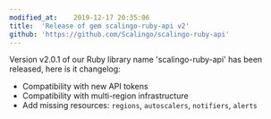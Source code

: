 ```yaml
---
modified_at:	2019-12-17 20:35:06
title:	'Release of gem scalingo-ruby-api v2'
github: 'https://github.com/Scalingo/scalingo-ruby-api'
---
```


Version v2.0.1 of our Ruby library name 'scalingo-ruby-api' has been released, here is it changelog:

* Compatibility with new API tokens
* Compatibility with multi-region infrastructure
* Add missing resources: `regions`, `autoscalers`, `notifiers`, `alerts`
